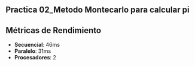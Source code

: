 ## Practica 02_Metodo Montecarlo para calcular pi

## Métricas de Rendimiento
- **Secuencial**: 46ms  
- **Paralelo**: 31ms  
- **Procesadores**: 2
